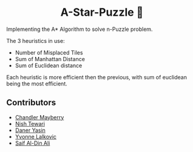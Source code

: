 <h1 align="center">A-Star-Puzzle 🌟</h1>
Implementing the A* Algorithm to solve n-Puzzle problem.


The 3 heuristics in use:
- Number of Misplaced Tiles
- Sum of Manhattan Distance
- Sum of Euclidean distance

Each heuristic is more efficient then the previous, with sum of euclidean being the most efficient.

## Contributors

- [Chandler Mayberry](https://github.com/mainmanchandler)<br/>
- [Nish Tewari](https://github.com/NishTewari)<br/>
- [Daner Yasin](https://github.com/danerkestey)<br/>
- [Yvonne Lalkovic](https://github.com/lalkovicy)<br/>
- [Saif Al-Din Ali](https://github.com/saifaldin14)
